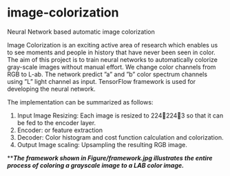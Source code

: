 # image-colorization
Neural Network based automatic image colorization

Image Colorization is an exciting active area of research which enables us to see moments and people in history that have never been seen in color. The aim of this project is to train neural networks to automatically colorize gray-scale images without manual effort. We change color channels from RGB to L-ab. The network predict ”a” and ”b” color spectrum channels using ”L” light channel as input. TensorFlow framework is used for developing the neural network.

The implementation can be summarized as follows:
1) Input Image Resizing: Each image is resized to 2242243 so that it can be fed to the encoder layer.
2) Encoder: or feature extraction
3) Decoder: Color histogram and cost function calculation and colorization.
4) Output Image scaling: Upsampling the resulting RGB image.

*****The framework shown in Figure/framework.jpg illustrates the entire process of coloring a grayscale image to a LAB color image.***
